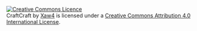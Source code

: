 <a rel="license" href="http://creativecommons.org/licenses/by/4.0/"><img alt="Creative Commons Licence" style="border-width:0" src="http://i.creativecommons.org/l/by/4.0/88x31.png" /></a><br /><span xmlns:dct="http://purl.org/dc/terms/" property="dct:title">
CraftCraft</span> by <a xmlns:cc="http://creativecommons.org/ns#" href="https://twitter.com/Xaw_4" property="cc:attributionName" rel="cc:attributionURL">Xaw4</a>
 is licensed under a <a rel="license" href="http://creativecommons.org/licenses/by/4.0/">Creative Commons Attribution 4.0 International License</a>.